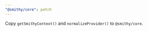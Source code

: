 ```yaml
---
"@smithy/core": patch
---
```


Copy `getSmithyContext()` and `normalizeProvider()` to `@smithy/core`.
